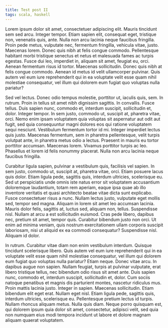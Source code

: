```yaml
---
title: Test post II
tags: scala, haskell
---
```


 Lorem ipsum dolor sit amet, consectetuer adipiscing elit. Mauris tincidunt sem sed arcu. Integer tempor. Etiam sapien elit, consequat eget, tristique non, venenatis quis, ante. Nulla non arcu lacinia neque faucibus fringilla. Proin pede metus, vulputate nec, fermentum fringilla, vehicula vitae, justo. Maecenas lorem. Donec quis nibh at felis congue commodo. Pellentesque habitant morbi tristique senectus et netus et malesuada fames ac turpis egestas. Fusce dui leo, imperdiet in, aliquam sit amet, feugiat eu, orci. Aenean fermentum risus id tortor. Maecenas sollicitudin. Donec quis nibh at felis congue commodo. Aenean id metus id velit ullamcorper pulvinar. Quis autem vel eum iure reprehenderit qui in ea voluptate velit esse quam nihil molestiae consequatur, vel illum qui dolorem eum fugiat quo voluptas nulla pariatur?

<!-- MORE -->

Sed vel lectus. Donec odio tempus molestie, porttitor ut, iaculis quis, sem. In rutrum. Proin in tellus sit amet nibh dignissim sagittis. In convallis. Fusce tellus. Duis sapien nunc, commodo et, interdum suscipit, sollicitudin et, dolor. Integer tempor. In sem justo, commodo ut, suscipit at, pharetra vitae, orci. Nemo enim ipsam voluptatem quia voluptas sit aspernatur aut odit aut fugit, sed quia consequuntur magni dolores eos qui ratione voluptatem sequi nesciunt. Vestibulum fermentum tortor id mi. Integer imperdiet lectus quis justo. Maecenas fermentum, sem in pharetra pellentesque, velit turpis volutpat ante, in pharetra metus odio a lectus. Praesent in mauris eu tortor porttitor accumsan. Maecenas lorem. Vivamus porttitor turpis ac leo. Phasellus et lorem id felis nonummy placerat. Nulla non arcu lacinia neque faucibus fringilla.

Curabitur ligula sapien, pulvinar a vestibulum quis, facilisis vel sapien. In sem justo, commodo ut, suscipit at, pharetra vitae, orci. Etiam posuere lacus quis dolor. Etiam ligula pede, sagittis quis, interdum ultricies, scelerisque eu. Sed ut perspiciatis unde omnis iste natus error sit voluptatem accusantium doloremque laudantium, totam rem aperiam, eaque ipsa quae ab illo inventore veritatis et quasi architecto beatae vitae dicta sunt explicabo. Fusce consectetuer risus a nunc. Nullam lectus justo, vulputate eget mollis sed, tempor sed magna. Aliquam in lorem sit amet leo accumsan lacinia. Mauris dolor felis, sagittis at, luctus sed, aliquam non, tellus. Suspendisse nisl. Nullam at arcu a est sollicitudin euismod. Cras pede libero, dapibus nec, pretium sit amet, tempor quis. Curabitur bibendum justo non orci. Ut enim ad minima veniam, quis nostrum exercitationem ullam corporis suscipit laboriosam, nisi ut aliquid ex ea commodi consequatur? Suspendisse nisl. Aliquam id dolor.

In rutrum. Curabitur vitae diam non enim vestibulum interdum. Quisque tincidunt scelerisque libero. Quis autem vel eum iure reprehenderit qui in ea voluptate velit esse quam nihil molestiae consequatur, vel illum qui dolorem eum fugiat quo voluptas nulla pariatur? Etiam neque. Donec vitae arcu. In dapibus augue non sapien. Nullam feugiat, turpis at pulvinar vulputate, erat libero tristique tellus, nec bibendum odio risus sit amet ante. Duis sapien nunc, commodo et, interdum suscipit, sollicitudin et, dolor. Cum sociis natoque penatibus et magnis dis parturient montes, nascetur ridiculus mus. Proin mattis lacinia justo. Integer in sapien. Maecenas sollicitudin. Etiam bibendum elit eget erat. Nullam eget nisl. Etiam ligula pede, sagittis quis, interdum ultricies, scelerisque eu. Pellentesque pretium lectus id turpis. Nullam rhoncus aliquam metus. Nulla quis diam. Neque porro quisquam est, qui dolorem ipsum quia dolor sit amet, consectetur, adipisci velit, sed quia non numquam eius modi tempora incidunt ut labore et dolore magnam aliquam quaerat voluptatem. 